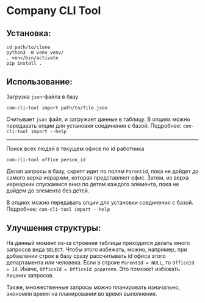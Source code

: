 # Company CLI Tool

## Установка:
```
cd path/to/clone
python3 -m venv venv/
. venv/bin/activate
pip install .
```
    
## Использование:
Загрузка `json`-файла в базу
```
com-cli-tool import path/to/file.json
```
Считывает `json` файл, и загружает данные в таблицу. 
В опциях можно передавать опции для установки соединения с базой. Подробнее: `com-cli-tool import --help` 

---
Поиск всех людей в текущем офисе по id работника 
```
com-cli-tool office person_id
```
Делая запросы в базу, скрипт идет по полям `ParentId`, пока не дойдет до самого верха иерархии, которая представляет офис.
Затем, из верха иереархии спускаемся вниз по детям каждого элемента, пока не дойдем до элемента без детей.
  
В опциях можно передавать опции для установки соединения с базой. Подробнее: `com-cli-tool import --help`

## Улучшения структуры:
На данный момент из-за строения таблицы приходится делать много запросов вида `SELECT`.
Чтобы этого избежать, можно, например, при добавлении строк в базу сразу рассчитывать id офиса этого департамента или человека.
Если в строке `ParentId = NULL`, то `OfficeId = Id`. Иначе, `OfficeId = OfficeId родителя`. Это поможет избежать лишних запросов.

Также, множественные запросы можно планировать изначально, экономля время на планировании во время выполнения.   